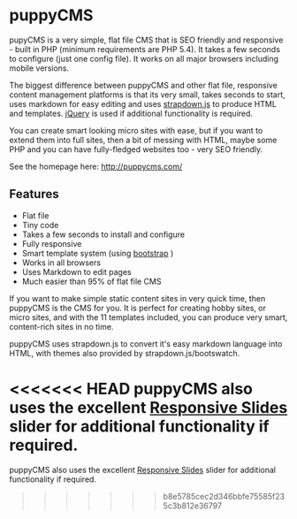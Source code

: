 # puppyCMS
pupyCMS is a very simple, flat file CMS that is SEO friendly and responsive - built in PHP (minimum requirements are PHP 5.4). It takes a few seconds to configure (just one config file). It works on all major browsers including mobile versions.

The biggest difference between puppyCMS and other flat file, responsive content management platforms is that its very small, takes seconds to start, uses markdown for easy editing and uses [strapdown.js](http://strapdownjs.com) to produce HTML and templates. [jQuery](http://jquery.com) is used if additional functionality is required.

You can create smart looking micro sites with ease, but if you want to extend them into full sites, then a bit of messing with HTML, maybe some PHP and you can have fully-fledged websites too - very SEO friendly.

See the homepage here: http://puppycms.com/

## Features

* Flat file
* Tiny code
* Takes a few seconds to install and configure
* Fully responsive
* Smart template system (using [bootstrap](http://getbootstrap.com/) )
* Works in all browsers
* Uses Markdown to edit pages
* Much easier than 95% of flat file CMS

If you want to make simple static content sites in very quick time, then puppyCMS is the CMS for you. It is perfect for creating hobby sites, or micro sites, and with the 11 templates included, you can produce very smart, content-rich sites in no time.

puppyCMS uses strapdown.js to convert it's easy markdown language into HTML, with themes also provided by strapdown.js/bootswatch.

<<<<<<< HEAD
puppyCMS also uses the excellent [Responsive Slides](https://github.com/viljamis/ResponsiveSlides.js) slider for additional functionality if required.
=======
puppyCMS also uses the excellent [Responsive Slides](https://github.com/viljamis/ResponsiveSlides.js) slider for additional functionality if required.
>>>>>>> b8e5785cec2d346bbfe75585f235c3b812e36797

